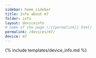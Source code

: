 ```yaml
---
sidebar: home_sidebar
title: Info about m7
folder: info
layout: deviceinfo
# name of the page (/{{permalink}}.html)
permalink: /devices/m7/
device: m7
---
```

{% include templates/device_info.md %}
